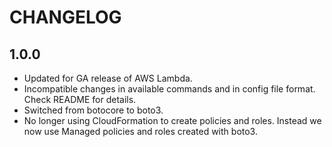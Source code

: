CHANGELOG
=========

1.0.0
-----

* Updated for GA release of AWS Lambda.
* Incompatible changes in available commands and in config file format.  Check
  README for details.
* Switched from botocore to boto3.
* No longer using CloudFormation to create policies and roles.  Instead we
  now use Managed policies and roles created with boto3.
